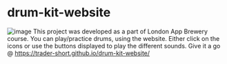 # drum-kit-website
![image](https://user-images.githubusercontent.com/56205818/188496504-3f29eb91-78ec-4464-9506-0ffb61d1ab49.png)
This project was developed as a part of London App Brewery course. You can play/practice drums, using the website. Either click on the icons or use the buttons displayed
to play the different sounds. Give it a go @ https://trader-short.github.io/drum-kit-website/
